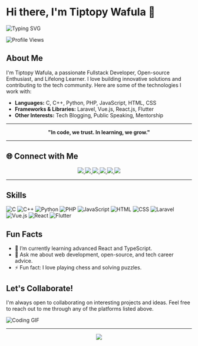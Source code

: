 # Hi there, I'm Tiptopy Wafula 👋

![Typing SVG](https://readme-typing-svg.herokuapp.com?font=Fira+Code&weight=500&size=30&pause=1000&color=00F700&width=435&lines=Fullstack+Developer;Open-source+Enthusiast;Lifelong+Learner;Tech+Evangelist)

![Profile Views](https://komarev.com/ghpvc/?username=tiptopywafula&color=blue)

## About Me

I'm Tiptopy Wafula, a passionate Fullstack Developer, Open-source Enthusiast, and Lifelong Learner. I love building innovative solutions and contributing to the tech community. Here are some of the technologies I work with:

- **Languages:** C, C++, Python, PHP, JavaScript, HTML, CSS
- **Frameworks & Libraries:** Laravel, Vue.js, React.js, Flutter
- **Other Interests:** Tech Blogging, Public Speaking, Mentorship

---

<p align="center">
  <b>"In code, we trust. In learning, we grow."</b>
</p>

---

## 🌐 Connect with Me

<p align="center">
  <a href="mailto:connect@tiptopy.co.ke">
    <img src="https://img.shields.io/badge/Email-%23D14836.svg?style=for-the-badge&logo=gmail&logoColor=white"/>
  </a>
  <a href="https://x.com/Tiptopycodes">
    <img src="https://img.shields.io/badge/Twitter-%231DA1F2.svg?style=for-the-badge&logo=twitter&logoColor=white"/>
  </a>
  <a href="https://www.instagram.com/tiptopy.codes/">
    <img src="https://img.shields.io/badge/Instagram-%23E4405F.svg?style=for-the-badge&logo=instagram&logoColor=white"/>
  </a>
  <a href="https://www.pinterest.com/tiptopy/">
    <img src="https://img.shields.io/badge/Pinterest-%23BD081C.svg?style=for-the-badge&logo=pinterest&logoColor=white"/>
  </a>
  <a href="https://www.tiktok.com/@officialtiptopy">
    <img src="https://img.shields.io/badge/TikTok-%23000000.svg?style=for-the-badge&logo=tiktok&logoColor=white"/>
  </a>
  <a href="https://tiptopy.co.ke">
    <img src="https://img.shields.io/badge/Website-%23000000.svg?style=for-the-badge&logo=About.me&logoColor=white"/>
  </a>
</p>

---

## Skills

![C](https://img.shields.io/badge/C-A8B9CC?style=for-the-badge&logo=c&logoColor=white)
![C++](https://img.shields.io/badge/C++-00599C?style=for-the-badge&logo=c%2B%2B&logoColor=white)
![Python](https://img.shields.io/badge/Python-3776AB?style=for-the-badge&logo=python&logoColor=white)
![PHP](https://img.shields.io/badge/PHP-777BB4?style=for-the-badge&logo=php&logoColor=white)
![JavaScript](https://img.shields.io/badge/JavaScript-F7DF1E?style=for-the-badge&logo=javascript&logoColor=black)
![HTML](https://img.shields.io/badge/HTML5-E34F26?style=for-the-badge&logo=html5&logoColor=white)
![CSS](https://img.shields.io/badge/CSS3-1572B6?style=for-the-badge&logo=css3&logoColor=white)
![Laravel](https://img.shields.io/badge/Laravel-FF2D20?style=for-the-badge&logo=laravel&logoColor=white)
![Vue.js](https://img.shields.io/badge/Vue.js-4FC08D?style=for-the-badge&logo=vue.js&logoColor=white)
![React](https://img.shields.io/badge/React-61DAFB?style=for-the-badge&logo=react&logoColor=black)
![Flutter](https://img.shields.io/badge/Flutter-02569B?style=for-the-badge&logo=flutter&logoColor=white)

## Fun Facts

- 🌱 I’m currently learning advanced React and TypeScript.
- 💬 Ask me about web development, open-source, and tech career advice.
- ⚡ Fun fact: I love playing chess and solving puzzles.

## Let's Collaborate!

I'm always open to collaborating on interesting projects and ideas. Feel free to reach out to me through any of the platforms listed above.

![Coding GIF](https://media.giphy.com/media/13HgwGsXF0aiGY/giphy.gif)

---

<p align="center">
  <img src="https://img.shields.io/badge/✨-Thanks%20for%20visiting!-blue?style=for-the-badge">
</p>
